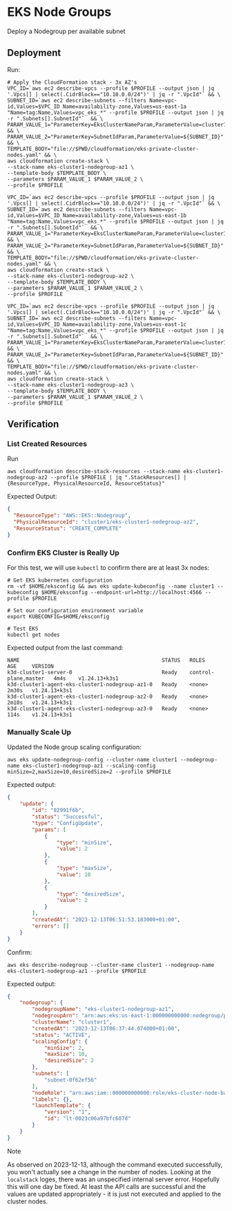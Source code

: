 # EKS Node Groups

Deploy a Nodegroup per available subnet

## Deployment

Run:

```shell
# Apply the CloudFormation stack - 3x AZ's
VPC_ID=`aws ec2 describe-vpcs --profile $PROFILE --output json | jq '.Vpcs[] | select(.CidrBlock=="10.10.0.0/24")' | jq -r ".VpcId"` && \
SUBNET_ID=`aws ec2 describe-subnets --filters Name=vpc-id,Values=$VPC_ID Name=availability-zone,Values=us-east-1a "Name=tag:Name,Values=vpc_eks_*" --profile $PROFILE --output json | jq -r ".Subnets[].SubnetId"`  && \
PARAM_VALUE_1="ParameterKey=EksClusterNameParam,ParameterValue=cluster1" && \
PARAM_VALUE_2="ParameterKey=SubnetIdParam,ParameterValue=${SUBNET_ID}" && \
TEMPLATE_BODY="file://$PWD/cloudformation/eks-private-cluster-nodes.yaml" && \
aws cloudformation create-stack \
--stack-name eks-cluster1-nodegroup-az1 \
--template-body $TEMPLATE_BODY \
--parameters $PARAM_VALUE_1 $PARAM_VALUE_2 \
--profile $PROFILE

VPC_ID=`aws ec2 describe-vpcs --profile $PROFILE --output json | jq '.Vpcs[] | select(.CidrBlock=="10.10.0.0/24")' | jq -r ".VpcId"` && \
SUBNET_ID=`aws ec2 describe-subnets --filters Name=vpc-id,Values=$VPC_ID Name=availability-zone,Values=us-east-1b "Name=tag:Name,Values=vpc_eks_*" --profile $PROFILE --output json | jq -r ".Subnets[].SubnetId"`  && \
PARAM_VALUE_1="ParameterKey=EksClusterNameParam,ParameterValue=cluster1" && \
PARAM_VALUE_2="ParameterKey=SubnetIdParam,ParameterValue=${SUBNET_ID}" && \
TEMPLATE_BODY="file://$PWD/cloudformation/eks-private-cluster-nodes.yaml" && \
aws cloudformation create-stack \
--stack-name eks-cluster1-nodegroup-az2 \
--template-body $TEMPLATE_BODY \
--parameters $PARAM_VALUE_1 $PARAM_VALUE_2 \
--profile $PROFILE

VPC_ID=`aws ec2 describe-vpcs --profile $PROFILE --output json | jq '.Vpcs[] | select(.CidrBlock=="10.10.0.0/24")' | jq -r ".VpcId"` && \
SUBNET_ID=`aws ec2 describe-subnets --filters Name=vpc-id,Values=$VPC_ID Name=availability-zone,Values=us-east-1c "Name=tag:Name,Values=vpc_eks_*" --profile $PROFILE --output json | jq -r ".Subnets[].SubnetId"`  && \
PARAM_VALUE_1="ParameterKey=EksClusterNameParam,ParameterValue=cluster1" && \
PARAM_VALUE_2="ParameterKey=SubnetIdParam,ParameterValue=${SUBNET_ID}" && \
TEMPLATE_BODY="file://$PWD/cloudformation/eks-private-cluster-nodes.yaml" && \
aws cloudformation create-stack \
--stack-name eks-cluster1-nodegroup-az3 \
--template-body $TEMPLATE_BODY \
--parameters $PARAM_VALUE_1 $PARAM_VALUE_2 \
--profile $PROFILE
```

## Verification

### List Created Resources

Run

```shell
aws cloudformation describe-stack-resources --stack-name eks-cluster1-nodegroup-az2 --profile $PROFILE | jq ".StackResources[] | {ResourceType, PhysicalResourceId, ResourceStatus}"
```

Expected Output:

```json
{
  "ResourceType": "AWS::EKS::Nodegroup",
  "PhysicalResourceId": "cluster1/eks-cluster1-nodegroup-az2",
  "ResourceStatus": "CREATE_COMPLETE"
}
```

### Confirm EKS Cluster is Really Up

For this test, we will use `kubectl` to confirm there are at least 3x nodes:

```shell
# Get EKS kubernetes configuration
rm -vf $HOME/eksconfig && aws eks update-kubeconfig --name cluster1 --kubeconfig $HOME/eksconfig --endpoint-url=http://localhost:4566 --profile $PROFILE

# Set our configuration environment variable
export KUBECONFIG=$HOME/eksconfig 

# Test EKS
kubectl get nodes
```

Expected output from the last command:

```text
NAME                                              STATUS   ROLES                  AGE     VERSION
k3d-cluster1-server-0                             Ready    control-plane,master   4m4s    v1.24.13+k3s1
k3d-cluster1-agent-eks-cluster1-nodegroup-az1-0   Ready    <none>                 2m30s   v1.24.13+k3s1
k3d-cluster1-agent-eks-cluster1-nodegroup-az2-0   Ready    <none>                 2m10s   v1.24.13+k3s1
k3d-cluster1-agent-eks-cluster1-nodegroup-az3-0   Ready    <none>                 114s    v1.24.13+k3s1
```

### Manually Scale Up

Updated the Node group scaling configuration:

```shell
aws eks update-nodegroup-config --cluster-name cluster1 --nodegroup-name eks-cluster1-nodegroup-az1 --scaling-config minSize=2,maxSize=10,desiredSize=2 --profile $PROFILE
```

Expected output:

```json
{
    "update": {
        "id": "82991f6b",
        "status": "Successful",
        "type": "ConfigUpdate",
        "params": [
            {
                "type": "minSize",
                "value": 2
            },
            {
                "type": "maxSize",
                "value": 10
            },
            {
                "type": "desiredSize",
                "value": 2
            }
        ],
        "createdAt": "2023-12-13T06:51:53.183000+01:00",
        "errors": []
    }
}
```

Confirm:

```shell
aws eks describe-nodegroup --cluster-name cluster1 --nodegroup-name eks-cluster1-nodegroup-az1 --profile $PROFILE
```

Expected output:

```json
{
    "nodegroup": {
        "nodegroupName": "eks-cluster1-nodegroup-az1",
        "nodegroupArn": "arn:aws:eks:us-east-1:000000000000:nodegroup/prod/eks-cluster1-nodegroup-az1/id123",
        "clusterName": "cluster1",
        "createdAt": "2023-12-13T06:37:44.074000+01:00",
        "status": "ACTIVE",
        "scalingConfig": {
            "minSize": 2,
            "maxSize": 10,
            "desiredSize": 2
        },
        "subnets": [
            "subnet-0f62ef56"
        ],
        "nodeRole": "arn:aws:iam::000000000000:role/eks-cluster-node-base-NodeInstanceRole",
        "labels": {},
        "launchTemplate": {
            "version": "1",
            "id": "lt-0023c06a97bfc607d"
        }
    }
}
```

> [!NOTE]
> As observed on 2023-12-13, although the command executed successfully, you won't actually see a change in the number of nodes. Looking at the `localstack` loges, there was an unspecified internal server error. Hopefully this will one day be fixed. At least the API calls are successful and the values are updated appropriately - it is just not executed and applied to the cluster nodes.

